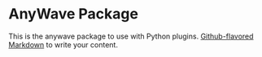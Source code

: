 # AnyWave Package

This is the anywave package to use with Python plugins.
[Github-flavored Markdown](https://guides.github.com/features/mastering-markdown/)
to write your content.
